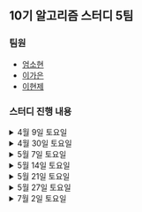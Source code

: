 ## 10기 알고리즘 스터디 5팀

### 팀원
- [엄소현](https://github.com/sohy19)
- [이가은](https://github.com/lgaeun7)
- [이현제](https://github.com/leehjhjhj)

### 스터디 진행 내용

<details>
<summary>4월 9일 토요일</summary>
<div markdown="1">
  <ul>
    <li><a href="https://www.acmicpc.net/problem/8958">OX퀴즈</a></li>
    <li><a href="https://www.acmicpc.net/problem/1193">분수찾기</a></li>
    <li><a href="https://www.acmicpc.net/problem/1966">프린터 큐</a></li>
  </ul>
</div>
</details>

<details>
<summary>4월 30일 토요일</summary>
<div markdown="1">
  <ul>
    <li>₩파이썬 알고리즈 인터뷰₩ 6장 문자열 조작</li>
    <li><a href="https://www.acmicpc.net/problem/2747">피보나치 수</a></li>
    <li><a href="https://www.acmicpc.net/problem/1316">그룹 단어 체커</a></li>
    <li><a href="https://www.acmicpc.net/problem/2941">크로아티아 알파벳</a></li>
  </ul>
</div>
</details>

<details>
<summary>5월 7일 토요일</summary>
<div markdown="1">
  <ul>
    <li>₩파이썬 알고리즈 인터뷰₩ 7장 배열</li>
    <li><a href="https://www.acmicpc.net/problem/11501">주식</a></li>
    <li><a href="https://www.acmicpc.net/problem/2531">회전 초밥</a></li>
    <li><a href="https://www.acmicpc.net/problem/1748">수 이어 쓰기 1</a></li>
    <li><a href="https://www.acmicpc.net/problem/11650">좌표 정렬하기</a></li>
  </ul>
</div>
</details>

<details>
<summary>5월 14일 토요일</summary>
<div markdown="1">
  <ul>
    <li>₩파이썬 알고리즈 인터뷰₩ 8장 연결 리스트</li>
    <li><a href="https://www.acmicpc.net/problem/1021">회전하는 큐</a></li>
    <li><a href="https://www.acmicpc.net/problem/17827">달팽이 리스트</a></li>
    <li><a href="https://www.acmicpc.net/problem/1748">수 이어 쓰기 1</a></li>
    <li><a href="https://www.acmicpc.net/problem/2003">수들의 합 2</a></li>
  </ul>
</div>
</details>

<details>
<summary>5월 21일 토요일</summary>
<div markdown="1">
  <ul>
    <li>₩파이썬 알고리즈 인터뷰₩ 9장 스택, 큐</li>
    <li><a href="https://www.acmicpc.net/problem/16120">PPAP</a></li>
    <li><a href="https://www.acmicpc.net/problem/16918">봄버맨</a></li>
    <li><a href="https://www.acmicpc.net/problem/17952">과제는 끝나지 않아!</a></li>
    <li><a href="https://www.acmicpc.net/problem/2346">풍선 터뜨리기</a></li>
  </ul>
</div>
</details>

<details>
<summary>5월 27일 토요일</summary>
<div markdown="1">
  <ul>
    <li>₩파이썬 알고리즈 인터뷰₩ 10장 데크, 우선 순위 큐</li>
    <li><a href="https://www.acmicpc.net/problem/12789">도키도키 간식드리미</a></li>
    <li><a href="https://www.acmicpc.net/problem/13022">늑대와 올바른 단어</a></li>
    <li><a href="https://www.acmicpc.net/problem/18115">카드 놓기</a></li>
  </ul>
</div>
</details>

<details>
<summary>7월 2일 토요일</summary>
<div markdown="1">
  <ul>
    <li>₩파이썬 알고리즈 인터뷰₩ 11장 해시 테이블</li>
    <li><a href="https://www.acmicpc.net/problem/16206">롤케이크</a></li>
    <li><a href="https://www.acmicpc.net/problem/2002">추월</a></li>
    <li><a href="https://www.acmicpc.net/problem/1253">좋다</a></li>
  </ul>
</div>
</details>
